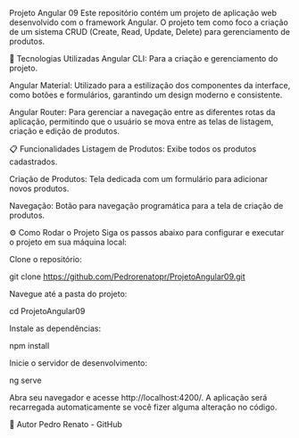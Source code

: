 Projeto Angular 09
Este repositório contém um projeto de aplicação web desenvolvido com o framework Angular. O projeto tem como foco a criação de um sistema CRUD (Create, Read, Update, Delete) para gerenciamento de produtos.

🚀 Tecnologias Utilizadas
Angular CLI: Para a criação e gerenciamento do projeto.

Angular Material: Utilizado para a estilização dos componentes da interface, como botões e formulários, garantindo um design moderno e consistente.

Angular Router: Para gerenciar a navegação entre as diferentes rotas da aplicação, permitindo que o usuário se mova entre as telas de listagem, criação e edição de produtos.

📋 Funcionalidades
Listagem de Produtos: Exibe todos os produtos cadastrados.

Criação de Produtos: Tela dedicada com um formulário para adicionar novos produtos.

Navegação: Botão para navegação programática para a tela de criação de produtos.

⚙️ Como Rodar o Projeto
Siga os passos abaixo para configurar e executar o projeto em sua máquina local:

Clone o repositório:

git clone https://github.com/Pedrorenatopr/ProjetoAngular09.git

Navegue até a pasta do projeto:

cd ProjetoAngular09

Instale as dependências:

npm install

Inicie o servidor de desenvolvimento:

ng serve

Abra seu navegador e acesse http://localhost:4200/. A aplicação será recarregada automaticamente se você fizer alguma alteração no código.

👤 Autor
Pedro Renato - GitHub
